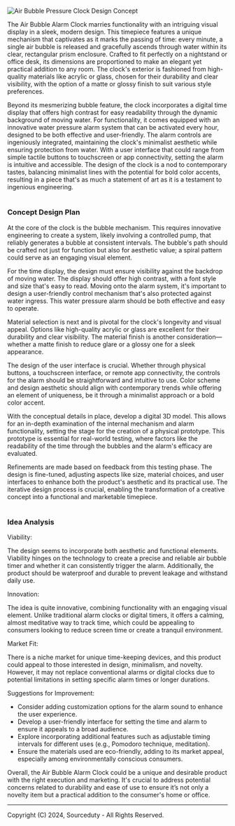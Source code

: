 ![Air Bubble Pressure Clock Design Concept](https://github.com/sourceduty/Air_Bubble_Clock/assets/123030236/e2da5c76-29de-4ca5-a3ce-fcbc5b7b007d)

The Air Bubble Alarm Clock marries functionality with an intriguing visual display in a sleek, modern design. This timepiece features a unique mechanism that captivates as it marks the passing of time: every minute, a single air bubble is released and gracefully ascends through water within its clear, rectangular prism enclosure. Crafted to fit perfectly on a nightstand or office desk, its dimensions are proportioned to make an elegant yet practical addition to any room. The clock's exterior is fashioned from high-quality materials like acrylic or glass, chosen for their durability and clear visibility, with the option of a matte or glossy finish to suit various style preferences.

Beyond its mesmerizing bubble feature, the clock incorporates a digital time display that offers high contrast for easy readability through the dynamic background of moving water. For functionality, it comes equipped with an innovative water pressure alarm system that can be activated every hour, designed to be both effective and user-friendly. The alarm controls are ingeniously integrated, maintaining the clock's minimalist aesthetic while ensuring protection from water. With a user interface that could range from simple tactile buttons to touchscreen or app connectivity, setting the alarm is intuitive and accessible. The design of the clock is a nod to contemporary tastes, balancing minimalist lines with the potential for bold color accents, resulting in a piece that's as much a statement of art as it is a testament to ingenious engineering.

#
###  Concept Design Plan

At the core of the clock is the bubble mechanism. This requires innovative engineering to create a system, likely involving a controlled pump, that reliably generates a bubble at consistent intervals. The bubble's path should be crafted not just for function but also for aesthetic value; a spiral pattern could serve as an engaging visual element.

For the time display, the design must ensure visibility against the backdrop of moving water. The display should offer high contrast, with a font style and size that's easy to read. Moving onto the alarm system, it's important to design a user-friendly control mechanism that's also protected against water ingress. This water pressure alarm should be both effective and easy to operate.

Material selection is next and is pivotal for the clock's longevity and visual appeal. Options like high-quality acrylic or glass are excellent for their durability and clear visibility. The material finish is another consideration—whether a matte finish to reduce glare or a glossy one for a sleek appearance.

The design of the user interface is crucial. Whether through physical buttons, a touchscreen interface, or remote app connectivity, the controls for the alarm should be straightforward and intuitive to use. Color scheme and design aesthetic should align with contemporary trends while offering an element of uniqueness, be it through a minimalist approach or a bold color accent.

With the conceptual details in place, develop a digital 3D model. This allows for an in-depth examination of the internal mechanism and alarm functionality, setting the stage for the creation of a physical prototype. This prototype is essential for real-world testing, where factors like the readability of the time through the bubbles and the alarm's efficacy are evaluated.

Refinements are made based on feedback from this testing phase. The design is fine-tuned, adjusting aspects like size, material choices, and user interfaces to enhance both the product's aesthetic and its practical use. The iterative design process is crucial, enabling the transformation of a creative concept into a functional and marketable timepiece.

#
### Idea Analysis

Viability:

The design seems to incorporate both aesthetic and functional elements. Viability hinges on the technology to create a precise and reliable air bubble timer and whether it can consistently trigger the alarm. Additionally, the product should be waterproof and durable to prevent leakage and withstand daily use.

Innovation:

The idea is quite innovative, combining functionality with an engaging visual element. Unlike traditional alarm clocks or digital timers, it offers a calming, almost meditative way to track time, which could be appealing to consumers looking to reduce screen time or create a tranquil environment.

Market Fit:

There is a niche market for unique time-keeping devices, and this product could appeal to those interested in design, minimalism, and novelty. However, it may not replace conventional alarms or digital clocks due to potential limitations in setting specific alarm times or longer durations.

Suggestions for Improvement:

- Consider adding customization options for the alarm sound to enhance the user experience.
- Develop a user-friendly interface for setting the time and alarm to ensure it appeals to a broad audience.
- Explore incorporating additional features such as adjustable timing intervals for different uses (e.g., Pomodoro technique, meditation).
- Ensure the materials used are eco-friendly, adding to its market appeal, especially among environmentally conscious consumers.

Overall, the Air Bubble Alarm Clock could be a unique and desirable product with the right execution and marketing. It's crucial to address potential concerns related to durability and ease of use to ensure it’s not only a novelty item but a practical addition to the consumer's home or office.

***
Copyright (C) 2024, Sourceduty - All Rights Reserved.
